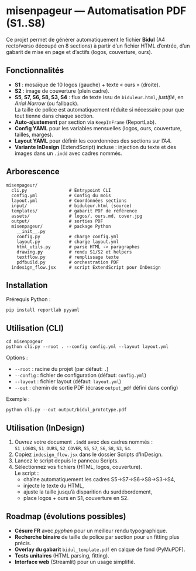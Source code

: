 # misenpageur — Automatisation PDF (S1..S8)

Ce projet permet de générer automatiquement le fichier **Bidul** (A4 recto/verso découpé en 8 sections) à partir d’un fichier HTML d’entrée, d’un gabarit de mise en page et d’actifs (logos, couverture, ours).

## Fonctionnalités
- **S1** : mosaïque de 10 logos (gauche) + texte « ours » (droite).
- **S2** : image de couverture (plein cadre).
- **S5, S7, S6, S8, S3, S4** : flux de texte issu de `biduleur.html`, *justifié*, en *Arial Narrow* (ou fallback).  
  La taille de police est automatiquement réduite si nécessaire pour que tout tienne dans chaque section.
- **Auto-ajustement** par section via `KeepInFrame` (ReportLab).
- **Config YAML** pour les variables mensuelles (logos, ours, couverture, tailles, marges).
- **Layout YAML** pour définir les coordonnées des sections sur l’A4.
- **Variante InDesign** (ExtendScript) incluse : injection du texte et des images dans un `.indd` avec cadres nommés.

## Arborescence
```
misenpageur/
  cli.py                # Entrypoint CLI
  config.yml            # Config du mois
  layout.yml            # Coordonnées sections
  input/                # biduleur.html (source)
  templates/            # gabarit PDF de référence
  assets/               # logos/, ours.md, cover.jpg
  output/               # sorties PDF
  misenpageur/          # package Python
    __init__.py
    config.py           # charge config.yml
    layout.py           # charge layout.yml
    html_utils.py       # parse HTML -> paragraphes
    drawing.py          # rendu S1/S2 et helpers
    textflow.py         # remplissage texte
    pdfbuild.py         # orchestration PDF
  indesign_flow.jsx     # script ExtendScript pour InDesign
```

## Installation
Prérequis Python :
```
pip install reportlab pyyaml
```

## Utilisation (CLI)
```
cd misenpageur
python cli.py --root . --config config.yml --layout layout.yml
```
Options :
- `--root` : racine du projet (par défaut: `.`)
- `--config` : fichier de configuration (défaut: `config.yml`)
- `--layout` : fichier layout (défaut: `layout.yml`)
- `--out` : chemin de sortie PDF (écrase `output_pdf` défini dans config)

Exemple :
```
python cli.py --out output/bidul_prototype.pdf
```

## Utilisation (InDesign)
1. Ouvrez votre document `.indd` avec des cadres nommés :  
   `S1_LOGOS`, `S1_OURS`, `S2_COVER`, `S5`, `S7`, `S6`, `S8`, `S3`, `S4`.
2. Copiez `indesign_flow.jsx` dans le dossier Scripts d’InDesign.
3. Lancez le script depuis le panneau Scripts.
4. Sélectionnez vos fichiers (HTML, logos, couverture).  
   Le script :
   - chaîne automatiquement les cadres S5→S7→S6→S8→S3→S4,  
   - injecte le texte du HTML,  
   - ajuste la taille jusqu’à disparition du surdébordement,  
   - place logos + ours en S1, couverture en S2.

## Roadmap (évolutions possibles)
- **Césure FR** avec *pyphen* pour un meilleur rendu typographique.
- **Recherche binaire** de taille de police par section pour un fitting plus précis.
- **Overlay du gabarit** `bidul_template.pdf` en calque de fond (PyMuPDF).
- **Tests unitaires** (HTML parsing, fitting).
- **Interface web** (Streamlit) pour un usage simplifié.

